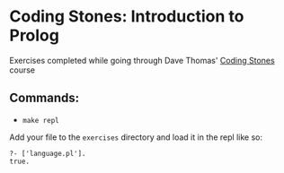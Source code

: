 # Coding Stones: Introduction to Prolog
Exercises completed while going through Dave Thomas' [Coding Stones](https://codestool.coding-gnome.com/courses/coding-stones-introduction-to-prolog) course

## Commands:
* `make repl`

Add your file to the `exercises` directory
and load it in the repl like so:
```
?- ['language.pl'].
true.
```
